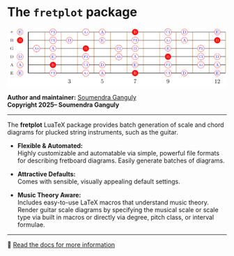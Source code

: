 <!--
README.md
Copyright 2025-- Soumendra Ganguly

This work may be distributed and/or modified under the
conditions of the LaTeX Project Public License, either version 1.3
of this license or (at your option) any later version.
The latest version of this license is in
  https://www.latex-project.org/lppl.txt
and version 1.3c or later is part of all distributions of LaTeX
version 2008 or later.

This work has the LPPL maintenance status `author-maintained'.

The Current Maintainer of this work is Soumendra Ganguly.

This work consists of the files fretplot.sty, fretplot.lua,
doc_fretplot.tex, doc_fretplot.pdf, README.md, and LICENSE.
-->

# The `fretplot` package

<img src="cover.svg" alt="CoverImage" width="1000" />

**Author and maintainer:** [Soumendra Ganguly](https://soumendraganguly.com)  
**Copyright 2025– Soumendra Ganguly**

---

The **fretplot** LuaTeX package provides batch generation of scale and chord diagrams for plucked string instruments, such as the guitar.

- **Flexible & Automated:**  
  Highly customizable and automatable via simple, powerful file formats for describing fretboard diagrams. Easily generate batches of diagrams.

- **Attractive Defaults:**  
  Comes with sensible, visually appealing default settings.

- **Music Theory Aware:**  
  Includes easy-to-use LaTeX macros that understand music theory. Render guitar scale diagrams by specifying the musical scale or scale type via built in macros or directly via degree, pitch class, or interval formulae.

---

📖 [Read the docs for more information](doc_fretplot.pdf)
